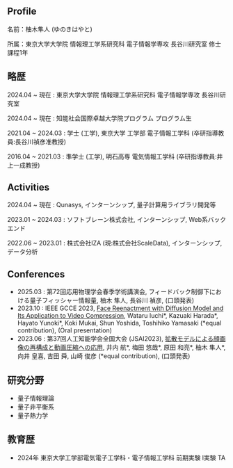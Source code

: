 ## Profile
名前：柚木隼人 (ゆのきはやと)

所属：東京大学大学院 情報理工学系研究科 電子情報学専攻 長谷川研究室 修士課程1年

## 略歴
2024.04 ~ 現在 : 東京大学大学院 情報理工学系研究科 電子情報学専攻 長谷川研究室

2024.04 ~ 現在 : 知能社会国際卓越大学院プログラム プログラム生

2021.04 ~ 2024.03 : 学士 (工学), 東京大学 工学部 電子情報工学科 (卒研指導教員:長谷川禎彦准教授)

2016.04 ~ 2021.03 : 準学士 (工学), 明石高専 電気情報工学科 (卒研指導教員:井上一成教授)

## Activities
2024.04 ~ 現在 : Qunasys, インターンシップ, 量子計算用ライブラリ開発等

2023.01 ~ 2024.03 : ソフトブレーン株式会社, インターンシップ, Web系バックエンド

2022.06 ~ 2023.01 : 株式会社IZA (現:株式会社ScaleData), インターンシップ, データ分析

## Conferences
- 2025.03 : 第72回応用物理学会春季学術講演会, フィードバック制御下における量子フィッシャー情報量, 柚木 隼人, 長谷川 禎彦, (口頭発表)
- 2023.10 : IEEE GCCE 2023, [Face Reenactment with Diffusion Model and Its Application to Video Compression](https://ieeexplore.ieee.org/document/10315329), Wataru Iuchi\*, Kazuaki Harada\*, Hayato Yunoki\*, Koki Mukai, Shun Yoshida, Toshihiko Yamasaki (\*equal contribution), (Oral presentation)
- 2023.06 : 第37回人工知能学会全国大会 (JSAI2023), [拡散モデルによる顔画像の再構成と動画圧縮への応用](https://www.jstage.jst.go.jp/article/pjsai/JSAI2023/0/JSAI2023_3D5GS203/_article/-char/ja/), 井内 航\*, 梅田 悠哉\*, 原田 和亮\*, 柚木 隼人\*, 向井 皇喜, 吉田 舜, 山崎 俊彦 (\*equal contribution), (口頭発表)

## 研究分野
- 量子情報理論
- 量子非平衡系
- 量子熱力学

## 教育歴
- 2024年 東京大学工学部電気電子工学科・電子情報工学科 前期実験 I実験 TA